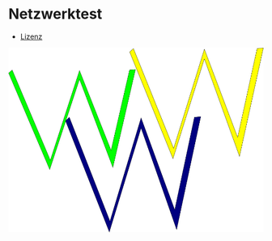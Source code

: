 # Netzwerktest
- [Lizenz](https://raw.githubusercontent.com/NetworktestStart/Netzwerktest/master/LICENSE)



![WWW](https://raw.githubusercontent.com/NetworktestStart/INTERN-SCRIPT/master/www.png)
